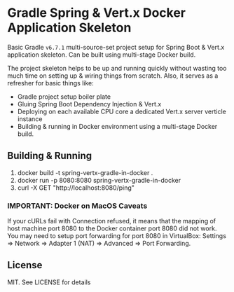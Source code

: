 # Gradle Spring & Vert.x Docker Application Skeleton
Basic Gradle `v6.7.1` multi-source-set project setup for Spring Boot & Vert.x application skeleton. Can be built using multi-stage Docker build.

The project skeleton helps to be up and running quickly without wasting too much time on setting up & wiring things from scratch. Also, it serves as a refresher for basic things like:

* Gradle project setup boiler plate
* Gluing Spring Boot Dependency Injection & Vert.x
* Deploying on each available CPU core a dedicated Vert.x server verticle instance
* Building & running in Docker environment using a multi-stage Docker build.

## Building & Running
1. docker build -t spring-vertx-gradle-in-docker .
2. docker run -p 8080:8080 spring-vertx-gradle-in-docker
3. curl -X GET "http://localhost:8080/ping"

### IMPORTANT: Docker on MacOS Caveats
If your cURLs fail with Connection refused, it means that the mapping of host machine port 8080 to the Docker container port 8080 did not work. You may need to setup port forwarding for port 8080 in VirtualBox: Settings => Network => Adapter 1 (NAT) => Advanced => Port Forwarding.

## License
MIT. See LICENSE for details